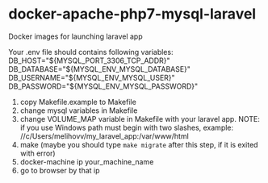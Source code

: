 # docker-apache-php7-mysql-laravel
Docker images for launching laravel app

Your .env file should contains following variables:
DB_HOST="${MYSQL_PORT_3306_TCP_ADDR}"
DB_DATABASE="${MYSQL_ENV_MYSQL_DATABASE}"
DB_USERNAME="${MYSQL_ENV_MYSQL_USER}"
DB_PASSWORD="${MYSQL_ENV_MYSQL_PASSWORD}"

1. copy Makefile.example to Makefile
2. change mysql variables in Makefile
3. change VOLUME_MAP variable in Makefile with your laravel app.
NOTE: if you use Windows path must begin with two slashes, example:
//c/Users/melihovv/my_laravel_app:/var/www/html
4. make (maybe you should type `make migrate` after this step, if it is exited
with error)
5. docker-machine ip your_machine_name
6. go to browser by that ip

